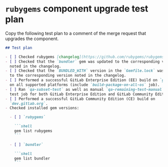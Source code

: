 # `rubygems` component upgrade test plan

Copy the following test plan to a comment of the merge request that upgrades the component.

```markdown
## Test plan

- [ ] Checked rubygems [changelog](https://github.com/rubygems/rubygems/blob/master/CHANGELOG.md) for potential breaking changes.
- [ ] Checked that the `bundler` gem was updated to the corresponding version
  noted in the changelog.
- [ ] Checked that the `BUNDLED_WITH` version in the `Gemfile.lock` was updated
  to the corresponding version noted in the changelog.
- [ ] Performed a successful GitLab Enterprise Edition (EE) build on `gitlab.com`
  on all supported platforms (include `build-package-on-all-os` job).
- [ ] Ran `qa-subset-test` as well as manual `qa-remaining-test-manual` CI/CD
  test job for both GitLab Enterprise Edition and GitLab Community Edition.
- [ ] Performed a successful GitLab Community Edition (CE) build on
  `dev.gitlab.org`.
- Checked installed gem versions:

  - [ ] `rubygems`

    ```shell
    gem list rubygems
    ```

  - [ ] `bundler`

    ```shell
    gem list bundler
    ```
```

